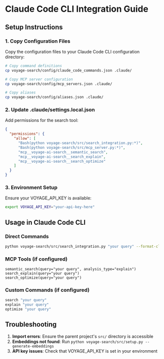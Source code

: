 # Claude Code CLI Integration Guide

## Setup Instructions

### 1. Copy Configuration Files

Copy the configuration files to your Claude Code CLI configuration directory:

```bash
# Copy command definitions
cp voyage-search/config/claude_code_commands.json .claude/

# Copy MCP server configuration  
cp voyage-search/config/mcp_servers.json .claude/

# Copy aliases
cp voyage-search/config/aliases.json .claude/
```

### 2. Update .claude/settings.local.json

Add permissions for the search tool:

```json
{
  "permissions": {
    "allow": [
      "Bash(python voyage-search/src/search_integration.py:*)",
      "Bash(python voyage-search/src/mcp_server.py:*)",
      "mcp__voyage-ai-search__semantic_search",
      "mcp__voyage-ai-search__search_explain",
      "mcp__voyage-ai-search__search_optimize"
    ]
  }
}
```

### 3. Environment Setup

Ensure your VOYAGE_API_KEY is available:

```bash
export VOYAGE_API_KEY="your-api-key-here"
```

## Usage in Claude Code CLI

### Direct Commands
```bash
python voyage-search/src/search_integration.py "your query" --format-claude
```

### MCP Tools (if configured)
```
semantic_search(query="your query", analysis_type="explain")
search_explain(query="your query")
search_optimize(query="your query")
```

### Custom Commands (if configured)
```bash
search "your query"
explain "your query"  
optimize "your query"
```

## Troubleshooting

1. **Import errors**: Ensure the parent project's `src/` directory is accessible
2. **Embeddings not found**: Run `python voyage-search/src/setup.py --generate-embeddings`
3. **API key issues**: Check that VOYAGE_API_KEY is set in your environment
